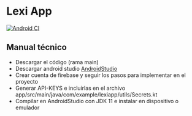 # Lexi App
[![Android CI](https://github.com/TheLastColor/lexi-app/actions/workflows/android.yml/badge.svg)](https://github.com/TheLastColor/lexi-app/actions/workflows/android.yml)

## Manual técnico
- Descargar el código (rama main)
- Descargar android studio [AndroidStudio]([https://link-url-here.org](https://developer.android.com/studio?gclid=CjwKCAjw1YCkBhAOEiwA5aN4AcJPhUEaQsuJDXbYMWWkCfCO36WyvT6LfZ44SA5Fsa6HaVp_Qz_cbxoCzw8QAvD_BwE&gclsrc=aw.ds))
- Crear cuenta de firebase y seguir los pasos para implementar en el proyecto
- Generar API-KEYS e incluirlas en el archivo app/src/main/java/com/example/lexiapp/utils/Secrets.kt
- Compilar en AndroidStudio con JDK 11 e instalar en dispositivo o emulador
